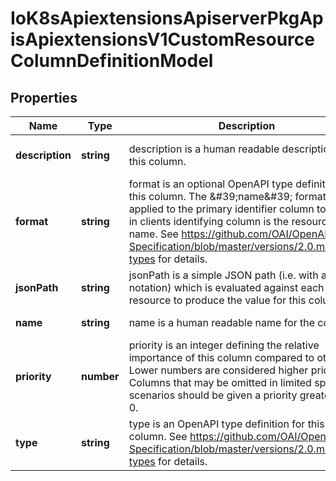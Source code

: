 # IoK8sApiextensionsApiserverPkgApisApiextensionsV1CustomResourceColumnDefinitionModel

## Properties

Name | Type | Description | Notes
------------ | ------------- | ------------- | -------------
**description** | **string** | description is a human readable description of this column. | [optional] [default to undefined]
**format** | **string** | format is an optional OpenAPI type definition for this column. The \&#39;name\&#39; format is applied to the primary identifier column to assist in clients identifying column is the resource name. See https://github.com/OAI/OpenAPI-Specification/blob/master/versions/2.0.md#data-types for details. | [optional] [default to undefined]
**jsonPath** | **string** | jsonPath is a simple JSON path (i.e. with array notation) which is evaluated against each custom resource to produce the value for this column. | [default to undefined]
**name** | **string** | name is a human readable name for the column. | [default to undefined]
**priority** | **number** | priority is an integer defining the relative importance of this column compared to others. Lower numbers are considered higher priority. Columns that may be omitted in limited space scenarios should be given a priority greater than 0. | [optional] [default to undefined]
**type** | **string** | type is an OpenAPI type definition for this column. See https://github.com/OAI/OpenAPI-Specification/blob/master/versions/2.0.md#data-types for details. | [default to undefined]


